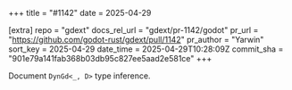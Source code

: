 +++
title = "#1142"
date = 2025-04-29

[extra]
repo = "gdext"
docs_rel_url = "gdext/pr-1142/godot"
pr_url = "https://github.com/godot-rust/gdext/pull/1142"
pr_author = "Yarwin"
sort_key = 2025-04-29
date_time = 2025-04-29T10:28:09Z
commit_sha = "901e79a141fab368b03db95c827ee5aad2e581ce"
+++

Document `DynGd<_, D>` type inference.
